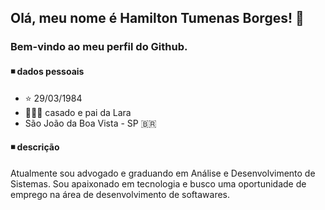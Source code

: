 ## Olá, meu nome é Hamilton Tumenas Borges! 👋
### Bem-vindo ao meu perfil do Github.

####  ◾ dados pessoais 
- ⭐ 29/03/1984 
- 👨‍👩‍👧 casado e pai da Lara
- São João da Boa Vista - SP 🇧🇷

#### ◾ descrição 
Atualmente sou advogado e graduando em Análise e Desenvolvimento de Sistemas. Sou apaixonado em tecnologia e busco uma oportunidade de emprego na área de desenvolvimento de softawares.
